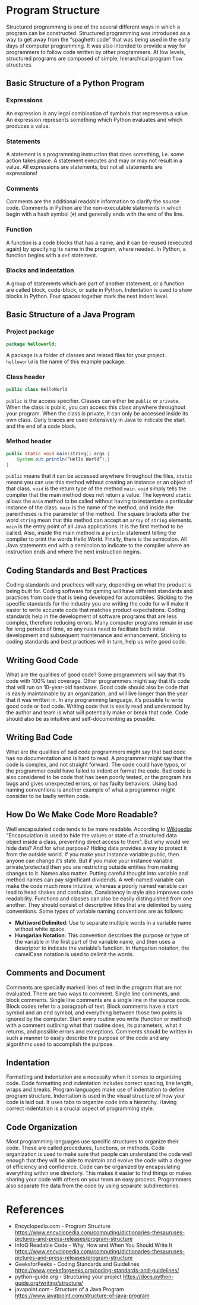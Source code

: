 # Program Structure

Structured programming is one of the several different ways in which a program can be constructed. Structured programming was introduced as a way to get away from the “spaghetti code” that was being used in the early days of computer programming. It was also intended to provide a way for programmers to follow code written by other programmers. At low levels, structured programs are composed of simple, hierarchical program flow structures. 

## Basic Structure of a Python Program
### Expressions
An expression is any legal combination of symbols that represents a value. An expression represents something which Python evaluates and which produces a value.

### Statements
A statement is a programming instruction that does something, i.e. some action takes place. A statement executes and may or may not result in a value. All expressions are statements, but not all statements are expressions!

### Comments
Comments are the additional readable information to clarify the source code. Comments in Python are the non-executable statements in which begin with a hash symbol (`#`) and generally ends with the end of the line. 

### Function
A function is a code blocks that has a name, and it can be reused (executed again) by specifying its name in the program, where needed. In Python, a function begins with a `def` statement.

### Blocks and indentation
A group of statements which are part of another statement, or a function are called block, code-block, or suite in Python. Indentation is used to show blocks in Python. Four spaces together mark the next indent level.

## Basic Structure of a Java Program
### Project package
```java
package helloworld;
```
A package is a folder of classes and related files for your project.  `helloworld` is the name of this example package. 

### Class header 
```java
public class HelloWorld 
``` 
`public` is the access specifier. Classes can either be `public` or `private`. When the class is public, you can access this class anywhere throughout your program. When the class is private, it can only be accessed inside its own class. Curly braces are used extensively in Java to indicate the start and the end of a code block. 

### Method header
```java
public static void main(string[] args { 
    System.out.println(“Hello World”);}
}
``` 
`public` means that it can be accessed anywhere throughout the files, `static` means you can use this method without creating an instance or an object of that class.  `void` is the return type of the method `main`. `void` simply tells the compiler that the main method does not return a value. The keyword `static` allows the `main` method to be called without having to instantiate a particular instance of the class.  `main` is the name of the method, and inside the parentheses is the parameter of the method. The square brackets after the word `string` mean that this method can accept an `array` of `string` elements. `main` is the entry point of all Java applications. It is the first method to be called. Also, inside the main method is a `println` statement telling the compiler to print the words Hello World. Finally, there is the semicolon. All Java statements end with a semicolon to indicate to the compiler where an instruction ends and where the next instruction begins. 

## Coding Standards and Best Practices
Coding standards and practices will vary, depending on what the product is being built for. Coding software for gaming will have different standards and practices from code that is being developed for automobiles. Sticking to the specific standards for the industry you are writing the code for will make it easier to write accurate code that matches product expectations. Coding standards help in the development of software programs that are less complex, therefore reducing errors. Many computer programs remain in use for long periods of time, so any rules need to facilitate both initial development and subsequent maintenance and enhancement.  Sticking to coding standards and best practices will in turn, help us write good code.

## Writing Good Code
What are the qualities of good code? Some programmers will say that it’s code with 100% test coverage. Other programmers might say that it’s code that will run on 10-year-old hardware. Good code should also be code that is easily maintainable by an organization, and will live longer than the year that it was written in. In any programming language, it’s possible to write good code or bad code. Writing code that is easily read and understood by the author and team is what will potentially make or break that code. Code should also be as intuitive and self-documenting as possible. 

## Writing Bad Code
What are the qualities of bad code programmers might say that bad code has no documentation and is hard to read. A programmer might say that the code is complex, and not straight forward. The code could have typos, or the programmer could have failed to indent or format the code. Bad code is  also considered to be code that has been poorly tested, or the program has bugs and gives unexpected errors, or has faulty behaviors. Using bad naming conventions is another example of what a programmer might consider to be badly written code.  

## How Do We Make Code More Readable?
Well encapsulated code tends to be more readable. According to [Wikipedia](https://en.wikipedia.org/wiki/Encapsulation_(computer_programming)): “Encapsulation is used to hide the values or state of a structured data object inside a class, preventing direct access to them". But why would we hide data? And for what purpose? Hiding data provides a way to protect it from the outside world. If you make your instance variable public, then anyone can change it’s state. But if you make your instance variable private/protected then you are restricting outside entities from making changes to it. Names also matter. Putting careful thought into variable and method names can pay significant dividends. A well-named variable can make the code much more intuitive, whereas a poorly named variable can lead to head shakes and confusion. Consistency in style also improves code readability. Functions and classes can also be easily distinguished from one another. They should consist of descriptive titles that are delimited by using conventions.  Some types of variable naming conventions are as follows:
- __Multiword Delimited__: Use to separate multiple words in a variable name without white space.
- __Hungarian Notation__: This convention describes the purpose or type of the variable in the first part of the variable name, and then uses a descriptor to indicate the variable’s function. In Hungarian notation, the camelCase notation is used to delimit the words.  

## Comments and Document
Comments are specially marked lines of text in the program that are not evaluated. There are two ways to comment. Single line comments, and block comments. Single line comments are a single line in the source code. Block codes refer to a paragraph of text. Block comments have a start symbol and an end symbol, and everything between those two points is ignored by the computer. Start every routine you write (function or method) with a comment outlining what that routine does, its parameters, what it returns, and possible errors and exceptions. Comments should be written in such a manner to easily describe the purpose of the code and any algorithms used to accomplish the purpose. 

## Indentation
Formatting and indentation are a necessity when it comes to organizing code. Code formatting and indentation includes correct spacing, line length, wraps and breaks. Program languages make use of indentation to define program structure. Indentation is used in the visual structure of how your code is laid out. It uses tabs to organize code into a hierarchy. Having correct indentation is a crucial aspect of programming style. 

## Code Organization
Most programming languages use specific structures to organize their code. These are called procedures, functions, or methods. Code organization is used to make sure that people can understand the code well enough that they will be able to maintain and evolve the code with a degree of efficiency and confidence. Code can be organized by encapsulating everything within one directory. This makes it easier to find things or makes sharing your code with others on your team an easy process. Programmers also separate the data from the code by using separate subdirectories. 

# References
* Encyclopedia.com - Program Structure https://www.encyclopedia.com/computing/dictionaries-thesauruses-pictures-and-press-releases/program-structure
* InfoQ Readable Code - Why, How and When You Should Write It https://www.encyclopedia.com/computing/dictionaries-thesauruses-pictures-and-press-releases/program-structure
* GeeksforFeeks - Coding Standards and Guidelines https://www.geeksforgeeks.org/coding-standards-and-guidelines/
* python-guide.org - Structuring your project https://docs.python-guide.org/writing/structure/
* javapoint.com - Structure of a Java Program https://www.javatpoint.com/structure-of-java-program
